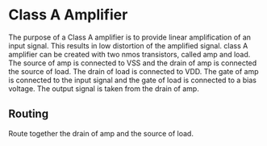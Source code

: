 # Class A Amplifier
The purpose of a Class A amplifier is to provide linear amplification of an input signal. This results in low distortion of the amplified signal. 
class A amplifier can be created with two nmos transistors, called amp and load. The source of amp is connected to VSS and the drain of amp is connected the source of load. The drain of load is connected to VDD. The gate of amp is connected to the input signal and the gate of load is connected to a bias voltage. The output signal is taken from the drain of amp.

## Routing
Route together the drain of amp and the source of load.